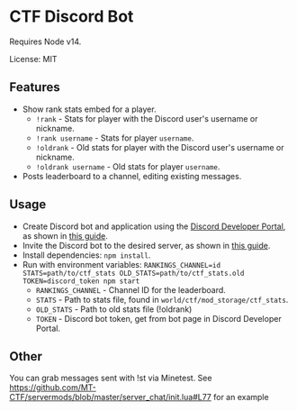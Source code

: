 # CTF Discord Bot

Requires Node v14.

License: MIT

## Features

* Show rank stats embed for a player.
  * `!rank` - Stats for player with the Discord user's username or nickname.
  * `!rank username` - Stats for player `username`.
  * `!oldrank` - Old stats for player with the Discord user's username or nickname.
  * `!oldrank username` - Old stats for player `username`.
* Posts leaderboard to a channel, editing existing messages.

## Usage

* Create Discord bot and application using the [Discord Developer Portal](https://discord.com/developers/applications/),
  as shown in [this guide](https://discordjs.guide/preparations/setting-up-a-bot-application.html#creating-your-bot).
* Invite the Discord bot to the desired server, as shown in
  [this guide](https://discordjs.guide/preparations/adding-your-bot-to-servers.html#bot-invite-links).
* Install dependencies: `npm install`.
* Run with environment variables: `RANKINGS_CHANNEL=id STATS=path/to/ctf_stats OLD_STATS=path/to/ctf_stats.old TOKEN=discord_token npm start`
  * `RANKINGS_CHANNEL` - Channel ID for the leaderboard.
  * `STATS` - Path to stats file, found in `world/ctf/mod_storage/ctf_stats`.
  * `OLD_STATS` - Path to old stats file (!oldrank)
  * `TOKEN` - Discord bot token, get from bot page in Discord Developer Portal.

## Other

You can grab messages sent with !st via Minetest. See https://github.com/MT-CTF/servermods/blob/master/server_chat/init.lua#L77 for an example
